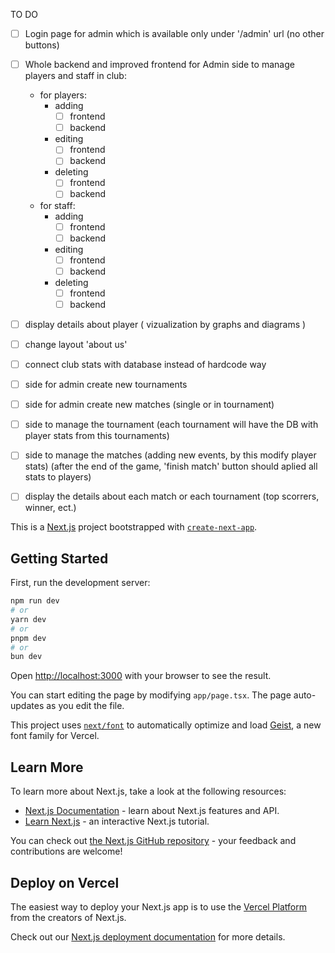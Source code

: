 TO DO
- [ ] Login page for admin which is available only under '/admin' url (no other buttons)
- [ ] Whole backend and improved frontend for Admin side to manage players and staff in club:
  - for players:
      - adding
        - [ ] frontend
        - [ ] backend 
      - editing
        - [ ] frontend
        - [ ] backend 
      - deleting
        - [ ] frontend
        - [ ] backend
  - for staff:
      - adding
        - [ ] frontend
        - [ ] backend 
      - editing
        - [ ] frontend
        - [ ] backend 
      - deleting
        - [ ] frontend
        - [ ] backend
- [ ] display details about player ( vizualization by graphs and diagrams )
- [ ] change layout 'about us'
- [ ] connect club stats with database instead of hardcode way
- [ ] side for admin create new tournaments
- [ ] side for admin create new matches (single or in tournament)
- [ ] side to manage the tournament (each tournament will have the DB with player stats from this tournaments)
- [ ] side to manage the matches (adding new events, by this modify player stats) (after the end of the game, 'finish match' button should aplied all stats to players)
- [ ] display the details about each match or each tournament (top scorrers, winner, ect.)



This is a [Next.js](https://nextjs.org) project bootstrapped with [`create-next-app`](https://nextjs.org/docs/app/api-reference/cli/create-next-app).

## Getting Started

First, run the development server:

```bash
npm run dev
# or
yarn dev
# or
pnpm dev
# or
bun dev
```

Open [http://localhost:3000](http://localhost:3000) with your browser to see the result.

You can start editing the page by modifying `app/page.tsx`. The page auto-updates as you edit the file.

This project uses [`next/font`](https://nextjs.org/docs/app/building-your-application/optimizing/fonts) to automatically optimize and load [Geist](https://vercel.com/font), a new font family for Vercel.

## Learn More

To learn more about Next.js, take a look at the following resources:

- [Next.js Documentation](https://nextjs.org/docs) - learn about Next.js features and API.
- [Learn Next.js](https://nextjs.org/learn) - an interactive Next.js tutorial.

You can check out [the Next.js GitHub repository](https://github.com/vercel/next.js) - your feedback and contributions are welcome!

## Deploy on Vercel

The easiest way to deploy your Next.js app is to use the [Vercel Platform](https://vercel.com/new?utm_medium=default-template&filter=next.js&utm_source=create-next-app&utm_campaign=create-next-app-readme) from the creators of Next.js.

Check out our [Next.js deployment documentation](https://nextjs.org/docs/app/building-your-application/deploying) for more details.
